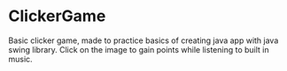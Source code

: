 # ClickerGame

Basic clicker game, made to practice basics of creating java app with java swing library. Click on the image to gain points while listening to built in music. 
